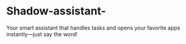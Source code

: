 # Shadow-assistant-
Your smart assistant that handles tasks and opens your favorite apps instantly—just say the word!
